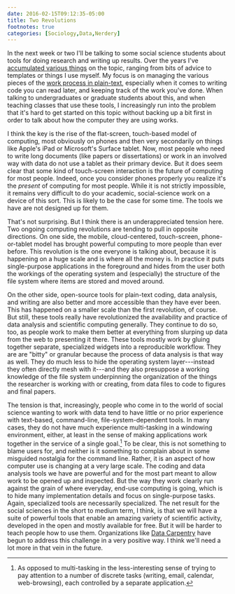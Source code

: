 ```yaml
---
date: 2016-02-15T09:12:35-05:00
title: Two Revolutions
footnotes: true
categories: [Sociology,Data,Nerdery]
---
```


In the next week or two I'll be talking to some social science
students about tools for doing research and writing up results. Over
the years I've
[accumulated various things](http://kieranhealy.org/resources/) on the
topic, ranging from bits of advice to templates or things I use
myself. My focus is on managing the various pieces of the
[work process in plain-text](http://kieranhealy.org/blog/archives/2014/01/23/plain-text/),
especially when it comes to writing code you can read later, and
keeping track of the work you've done. When talking to undergraduates
or graduate students about this, and when teaching classes that use
these tools, I increasingly run into the problem that it's hard to get
started on this topic without backing up a bit first in order to talk
about how the computer they are using works.

I think the key is the rise of the flat-screen, touch-based model of
computing, most obviously on phones and then very secondarily on
things like Apple's iPad or Microsoft's Surface tablet. Now, most
people who need to write long documents (like papers or dissertations)
or work in an involved way with data do not use a tablet as their
primary device. But it does seem clear that some kind of touch-screen
interaction is the future of computing for most people. Indeed, once
you consider phones properly you realize it's the _present_ of
computing for most people. While it is not strictly impossible, it
remains very difficult to do your academic, social-science work on a
device of this sort. This is likely to be the case for some time. The
tools we have are not designed up for them.

That's not surprising. But I think there is an underappreciated
tension here. Two ongoing computing revolutions are tending to pull in
opposite directions. On one side, the mobile, cloud-centered,
touch-screen, phone-or-tablet model has brought powerful computing to
more people than ever before. This revolution is the one everyone is
talking about, because it is happening on a huge scale and is where
all the money is. In practice it puts single-purpose applications in the
foreground and hides from the user both the workings of the operating
system and (especially) the structure of the file system where items
are stored and moved around.

On the other side, open-source tools for plain-text coding, data
analysis, and writing are also better and more accessible than they
have ever been. This has happened on a smaller scale than the first
revolution, of course. But still, these tools really have
revolutionized the availability and practice of data analysis and
scientific computing generally. They continue to do so, too, as people
work to make them better at everything from slurping up data from the
web to presenting it there. These tools mostly work by gluing together
separate, specialized widgets into a reproducible workflow. They are are
"bitty" or granular because the process of data analysis is that way
as well. They do much less to hide the operating system
layer---instead they often directly mesh with it---and they also
presuppose a working knowledge of the file system underpinning the
organization of the things the researcher is working with or creating,
from data files to code to figures and final papers.

The tension is that, increasingly, people who come in to the world of
social science wanting to work with data tend to have little or no
prior experience with text-based, command-line, file-system-dependent
tools. In many cases, they do not have much experience multi-tasking
in a windowing environment, either, at least in the sense of making
applications work together in the service of a single goal.[^1] To be
clear, this is not something to blame users for, and neither is it
something to complain about in some misguided nostalgia for the
command line. Rather, it is an aspect of how computer use is changing
at a very large scale. The coding and data analysis tools we have are
powerful and for the most part meant to allow work to be opened up and
inspected. But the way they work clearly run against the grain of
where everyday, end-use computing is going, which is to hide many
implementation details and focus on single-purpose tasks. Again,
specialized tools are necessarily specialized. The net result for
the social sciences in the short to medium term, I think, is that we
will have a suite of powerful tools that enable an amazing variety of
scientific activity, developed in the open and mostly available for
free. But it will be harder to teach people how to use them.
Organizations like [Data Carpentry](http://www.datacarpentry.org) have
begun to address this challenge in a very positive way. I think
we'll need a lot more in that vein in the future.

[^1]: As opposed to multi-tasking in the less-interesting sense of trying to pay attention to a number of discrete tasks (writing, email, calendar, web-browsing), each controlled by a separate application.
